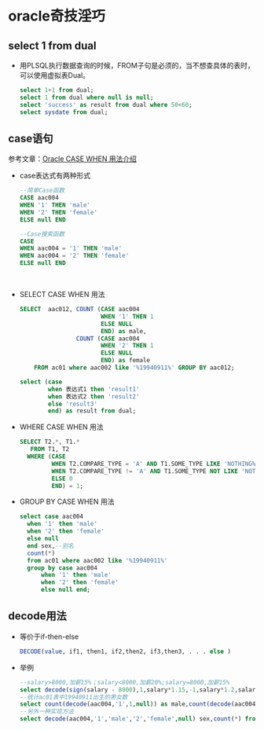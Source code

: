 # oracle奇技淫巧

## select 1 from dual

* 用PLSQL执行数据查询的时候，FROM子句是必须的，当不想查具体的表时，可以使用虚拟表Dual。

  ```sql
  select 1+1 from dual;
  select 1 from dual where null is null;
  select 'success' as result from dual where 50<60;
  select sysdate from dual;
  ```

## case语句

参考文章：[Oracle CASE WHEN 用法介绍](http://www.cnblogs.com/soundcode/p/5549901.html) 

* case表达式有两种形式

  ```sql
  --简单Case函数  
  CASE aac004  
  WHEN '1' THEN 'male'  
  WHEN '2' THEN 'female'  
  ELSE null END 

  --Case搜索函数  
  CASE
  WHEN aac004 = '1' THEN 'male'  
  WHEN aac004 = '2' THEN 'female'  
  ELSE null END
  ```

  ​


* SELECT CASE WHEN 用法

  ```sql
  SELECT  aac012, COUNT (CASE aac004
                         WHEN '1' THEN 1
                         ELSE NULL
                         END) as male,
                  COUNT (CASE aac004
                         WHEN '2' THEN 1
                         ELSE NULL
                         END) as female
      FROM ac01 where aac002 like '%19940911%' GROUP BY aac012;
  ```

  ```sql
  select (case 
          when 表达式1 then 'result1'
          when 表达式2 then 'result2'
          else 'result3'
          end) as result from dual;
  ```

* WHERE CASE WHEN 用法

  ```sql
  SELECT T2.*, T1.*
     FROM T1, T2
    WHERE (CASE 
           WHEN T2.COMPARE_TYPE = 'A' AND T1.SOME_TYPE LIKE 'NOTHING%' THEN 1
           WHEN T2.COMPARE_TYPE != 'A' AND T1.SOME_TYPE NOT LIKE 'NOTHING%' THEN 1
           ELSE 0
           END) = 1;
  ```

* GROUP BY CASE WHEN 用法

  ```sql
  select case aac004
  	when '1' then 'male'
  	when '2' then 'female'
  	else null
  	end sex,--别名
  	count(*)
  	from ac01 where aac002 like '%19940911%'
  	group by case aac004
  		when '1' then 'male'
  		when '2' then 'female'
  		else null end;
  ```

## decode用法

* 等价于if-then-else

  ```sql
  DECODE(value, if1, then1, if2,then2, if3,then3, . . . else )
  ```

* 举例

  ```sql
  --salary>8000,加薪15%；salary<8000,加薪20%;salary=8000,加薪15%
  select decode(sign(salary - 8000),1,salary*1.15,-1,salary*1.2,salary*1.15) from employee；
  --统计ac01表中19940911出生的男女数
  select count(decode(aac004,'1',1,null)) as male,count(decode(aac004,'2',1,null)) as female from ac01 where aac002 like '%19940911%'；
  --另外一种实现方法
  select decode(aac004,'1','male','2','female',null) sex,count(*) from ac01 where aac002 like '%19940911%' group by decode(aac004,'1','male','2','female',null)；
  ```

  ​